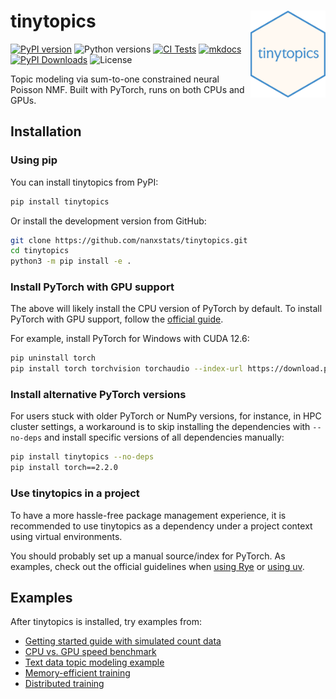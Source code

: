 # tinytopics <img src="https://github.com/nanxstats/tinytopics/raw/main/docs/assets/logo.png" align="right" width="120" />

[![PyPI version](https://img.shields.io/pypi/v/tinytopics)](https://pypi.org/project/tinytopics/)
![Python versions](https://img.shields.io/pypi/pyversions/tinytopics)
[![CI Tests](https://github.com/nanxstats/tinytopics/actions/workflows/ci-tests.yml/badge.svg)](https://github.com/nanxstats/tinytopics/actions/workflows/ci-tests.yml)
[![mkdocs](https://github.com/nanxstats/tinytopics/actions/workflows/mkdocs.yml/badge.svg)](https://nanx.me/tinytopics/)
[![PyPI Downloads](https://img.shields.io/pypi/dm/tinytopics)](https://pypistats.org/packages/tinytopics)
![License](https://img.shields.io/pypi/l/tinytopics)

Topic modeling via sum-to-one constrained neural Poisson NMF.
Built with PyTorch, runs on both CPUs and GPUs.

## Installation

### Using pip

You can install tinytopics from PyPI:

```bash
pip install tinytopics
```

Or install the development version from GitHub:

```bash
git clone https://github.com/nanxstats/tinytopics.git
cd tinytopics
python3 -m pip install -e .
```

### Install PyTorch with GPU support

The above will likely install the CPU version of PyTorch by default.
To install PyTorch with GPU support, follow the
[official guide](https://pytorch.org/get-started/locally/).

For example, install PyTorch for Windows with CUDA 12.6:

```bash
pip uninstall torch
pip install torch torchvision torchaudio --index-url https://download.pytorch.org/whl/cu126
```

### Install alternative PyTorch versions

For users stuck with older PyTorch or NumPy versions, for instance, in HPC
cluster settings, a workaround is to skip installing the dependencies with
`--no-deps` and install specific versions of all dependencies manually:

```bash
pip install tinytopics --no-deps
pip install torch==2.2.0
```

### Use tinytopics in a project

To have a more hassle-free package management experience, it is recommended
to use tinytopics as a dependency under a project context using
virtual environments.

You should probably set up a manual source/index for PyTorch.
As examples, check out the official guidelines when
[using Rye](https://rye.astral.sh/guide/faq/#how-do-i-install-pytorch) or
[using uv](https://docs.astral.sh/uv/guides/integration/pytorch/).

## Examples

After tinytopics is installed, try examples from:

- [Getting started guide with simulated count data](https://nanx.me/tinytopics/articles/get-started/)
- [CPU vs. GPU speed benchmark](https://nanx.me/tinytopics/articles/benchmark/)
- [Text data topic modeling example](https://nanx.me/tinytopics/articles/text/)
- [Memory-efficient training](https://nanx.me/tinytopics/articles/memory/)
- [Distributed training](https://nanx.me/tinytopics/articles/distributed/)
